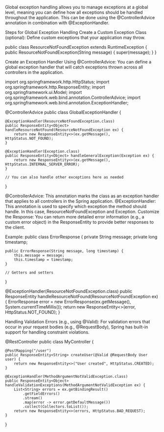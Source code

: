 Global exception handling allows you to manage exceptions at a global level, meaning you can define how all exceptions should be handled throughout the application. This can be done using the @ControllerAdvice annotation in combination with @ExceptionHandler.

Steps for Global Exception Handling
Create a Custom Exception Class (optional): Define custom exceptions that your application may throw.

public class ResourceNotFoundException extends RuntimeException {
public ResourceNotFoundException(String message) {
super(message);
}
}


Create an Exception Handler Using @ControllerAdvice: You can define a global exception handler that will catch exceptions thrown across all controllers in the application.

import org.springframework.http.HttpStatus;
import org.springframework.http.ResponseEntity;
import org.springframework.ui.Model;
import org.springframework.web.bind.annotation.ControllerAdvice;
import org.springframework.web.bind.annotation.ExceptionHandler;

@ControllerAdvice
public class GlobalExceptionHandler {

    @ExceptionHandler(ResourceNotFoundException.class)
    public ResponseEntity<Object> handleResourceNotFound(ResourceNotFoundException ex) {
        return new ResponseEntity<>(ex.getMessage(), HttpStatus.NOT_FOUND);
    }

    @ExceptionHandler(Exception.class)
    public ResponseEntity<Object> handleGeneralException(Exception ex) {
        return new ResponseEntity<>(ex.getMessage(), HttpStatus.INTERNAL_SERVER_ERROR);
    }

    // You can also handle other exceptions here as needed
}

@ControllerAdvice: This annotation marks the class as an exception handler that applies to all controllers in the Spring application.
@ExceptionHandler: This annotation is used to specify which exception the method should handle. In this case, ResourceNotFoundException and Exception.
Customize the Response: You can return more detailed error information (e.g., a custom error object) in the ResponseEntity to provide better responses to the client.

Example:
public class ErrorResponse {
private String message;
private long timestamp;

    public ErrorResponse(String message, long timestamp) {
        this.message = message;
        this.timestamp = timestamp;
    }

    // Getters and setters
}

@ExceptionHandler(ResourceNotFoundException.class)
public ResponseEntity<ErrorResponse> handleResourceNotFound(ResourceNotFoundException ex) {
ErrorResponse error = new ErrorResponse(ex.getMessage(), System.currentTimeMillis());
return new ResponseEntity<>(error, HttpStatus.NOT_FOUND);
}




Handling Validation Errors (e.g., using @Valid): For validation errors that occur in your request bodies (e.g., @RequestBody), Spring has built-in support for handling constraint violations.

@RestController
public class MyController {

    @PostMapping("/user")
    public ResponseEntity<String> createUser(@Valid @RequestBody User user) {
        return new ResponseEntity<>("User created", HttpStatus.CREATED);
    }

    @ExceptionHandler(MethodArgumentNotValidException.class)
    public ResponseEntity<Object> handleValidationExceptions(MethodArgumentNotValidException ex) {
        List<String> errors = ex.getBindingResult()
            .getFieldErrors()
            .stream()
            .map(error -> error.getDefaultMessage())
            .collect(Collectors.toList());
        return new ResponseEntity<>(errors, HttpStatus.BAD_REQUEST);
    }
}
